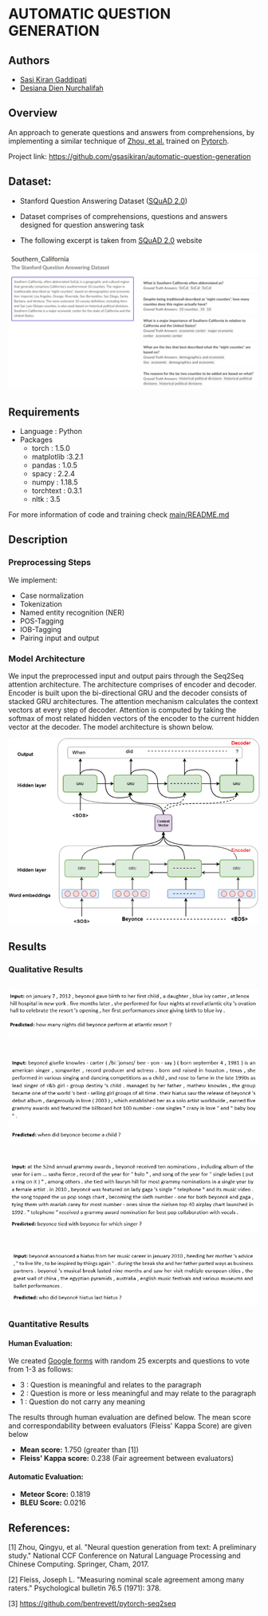 # AUTOMATIC QUESTION GENERATION

## Authors
  - [Sasi Kiran Gaddipati](https://github.com/gsasikiran)
  - [Desiana Dien Nurchalifah](https://github.com/desinurch)

## Overview

  An approach to generate questions and answers from comprehensions, by implementing a similar technique of [Zhou, et al.](https://arxiv.org/pdf/1704.01792.pdf) trained on [Pytorch](https://pytorch.org/).
  
  Project link: https://github.com/gsasikiran/automatic-question-generation
 
 ## Dataset: 
  - Stanford Question Answering Dataset ([SQuAD 2.0](https://rajpurkar.github.io/SQuAD-explorer/))
  
  - Dataset comprises of comprehensions, questions and answers designed for question answering task
  
  - The following excerpt is taken from [SQuAD 2.0](https://rajpurkar.github.io/SQuAD-explorer/explore/v2.0/dev/Southern_California.html) website
  
  ![Excerpt of Dataset from here](/images/squad_dataset.PNG)
  
 
 ## Requirements
  - Language : Python
  - Packages
    - torch : 1.5.0
    - matplotlib :3.2.1
    - pandas : 1.0.5
    - spacy : 2.2.4
    - numpy : 1.18.5
    - torchtext : 0.3.1
    - nltk : 3.5
 
 For more information of code and training check [main/README.md](https://github.com/gsasikiran/automatic-question-generation/tree/master/main)
 
 ## Description
 
 ### Preprocessing Steps
   We implement:
   *  Case normalization    
   * Tokenization    
   * Named entity recognition (NER)    
   * POS-Tagging    
   * IOB-Tagging    
   * Pairing input and output
    
 ### Model Architecture
  
   We input the preprocessed input and output pairs through the Seq2Seq attention architecture. The architecture comprises of encoder and decoder. Encoder is built upon the bi-directional GRU and the decoder consists of stacked GRU architectures. The attention mechanism calculates the context vectors at every step of decoder. Attention is computed by taking the softmax of most related hidden vectors of the  encoder to the current hidden vector at the decoder. The model architecture is shown below.
   
   ![Model architecture](/images/AQG_model.png) 
   
   
 
 
 ## Results
 
 ### Qualitative Results
 ![](/images/totally_crct.PNG) 
 ---------------------------------------------------------------------------
 ![](/images/partially_crct.PNG) 
 ---------------------------------------------------------------------------
 ![](/images/wrong_1.PNG) 
 ---------------------------------------------------------------------------
 ![](/images/wrong_2.PNG)
 ---------------------------------------------------------------------------
 ### Quantitative Results
 
 #### Human Evaluation:
  We created [Google forms](https://forms.gle/TFLSjGU843XSTac39) with random 25 excerpts and questions to vote from 1-3 as follows:
  - 3 : Question is meaningful and relates to the paragraph
  - 2 : Question is more or less meaningful and may relate to the paragraph
  - 1 : Question do not carry any meaning
  
  The results through human evaluation are defined below. The mean score and correspondability between evaluators (Fleiss' Kappa Score) are given below
  - **Mean score:** 1.750 (greater than [1])
  - **Fleiss' Kappa score:** 0.238 (Fair agreement between evaluators)
  
  #### Automatic Evaluation:
  - **Meteor Score:** 0.1819
  - **BLEU Score:** 0.0216
  
  
 
 ## References:
 [1] Zhou, Qingyu, et al. "Neural question generation from text: A preliminary study." National CCF Conference on Natural Language Processing and Chinese Computing. Springer, Cham, 2017.
 
 [2] Fleiss, Joseph L. "Measuring nominal scale agreement among many raters." Psychological bulletin 76.5 (1971): 378.
 
 [3] https://github.com/bentrevett/pytorch-seq2seq

 
 
  
 
  
